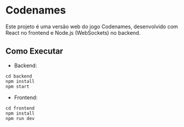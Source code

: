 # Codenames
Este projeto é uma versão web do jogo Codenames, desenvolvido com React no frontend e Node.js (WebSockets) no backend.

## Como Executar
- Backend:
```
cd backend
npm install
npm start
```

- Frontend:
```
cd frontend
npm install
npm run dev
```